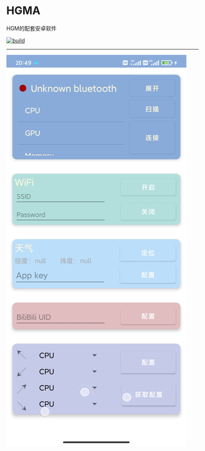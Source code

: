 # HGMA

HGM的配套安卓软件  

[![build](https://img.shields.io/github/workflow/status/Hotakus/HGMA/Android%20CI?style=flat-square)]()

---

![](./Images/Snipaste_2021-09-08_20-56-56.png)

